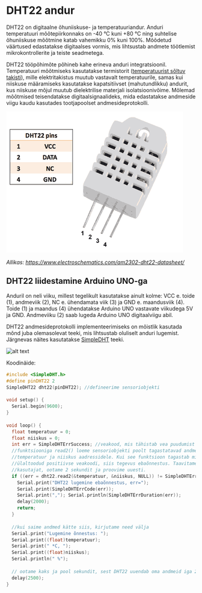 # DHT22 andur

DHT22 on digitaalne õhuniiskuse- ja temperatuuriandur. Anduri temperatuuri mõõtepiirkonnaks on -40 °C kuni +80 °C ning suhtelise õhuniiskuse mõõtmine katab vahemikku 0% kuni 100%. Mõõdetud väärtused edastatakse digitaalses vormis, mis lihtsustab andmete töötlemist mikrokontrollerite ja teiste seadmetega.

DHT22 tööpõhimõte põhineb kahe erineva anduri integratsioonil. Temperatuuri mõõtmiseks kasutatakse termistorit ([temperatuurist sõltuv takisti](https://github.com/nullyks/Arduino-baaselemendid/blob/main/materjalid/1_takistid.md)), mille elektritakistus muutub vastavalt temperatuurile, samas kui niiskuse määramiseks kasutatakse kapatsitiivset (mahutundlikku) andurit, kus niiskuse mõjul muutub dielektrilise materjali isolatsioonivõime. Mõlemad mõõtmised teisendatakse digitaalsignaalideks, mida edastatakse andmeside viigu kaudu kasutades tootjapoolset andmesideprotokolli.

![alt text](meedia/DHT22.png)

*Allikas: https://www.electroschematics.com/am2302-dht22-datasheet/*

## DHT22 liidestamine Arduino UNO-ga

Anduril on neli viiku, millest tegelikult kasutatakse ainult kolme: VCC e. toide (1), andmeviik (2), NC e. ühendamata viik (3) ja GND e. maandusviik (4). Toide (1) ja maandus (4) ühendatakse Arduino UNO vastavate viikudega 5V ja GND. Andmeviiku (2) saab lugeda Arduino UNO digitaalviigu abil.

DHT22 andmesideprotokolli implementeerimiseks on mõistlik kasutada mõnd juba olemasolevat teeki, mis lihtsustab oluliselt anduri lugemist. Järgnevas näites kasutatakse [SimpleDHT](https://github.com/winlinvip/SimpleDHT) teeki.

![alt text](meedia/DHT22näide.png)

Koodinäide:

~~~cpp
#include <SimpleDHT.h>
#define pinDHT22 2
SimpleDHT22 dht22(pinDHT22); //defineerime sensoriobjekti

void setup() {
  Serial.begin(9600);
}

void loop() {
  float temperatuur = 0;
  float niiskus = 0;
  int err = SimpleDHTErrSuccess; //veakood, mis tähistab vea puudumist
  //funktsiooniga read2() loeme sensoriobjekti poolt tagastatavad andmed muutujate
  //temperatuur ja niiskus aadressidele. Kui see funktsioon tagastab midagi muud peale 
  //ülaltoodud positiivse veakoodi, siis tegevus ebaõnnestus. Taavitame sellest
  //kasutajat, ootame 2 sekundit ja proovime uuesti.
  if ((err = dht22.read2(&temperatuur, &niiskus, NULL)) != SimpleDHTErrSuccess) {
    Serial.print("DHT22 lugemine ebaõnnestus, err="); 
    Serial.print(SimpleDHTErrCode(err));
    Serial.print(","); Serial.println(SimpleDHTErrDuration(err)); 
    delay(2000);
    return;
  }
  
  //kui saime andmed kätte siis, kirjutame need välja
  Serial.print("Lugemine õnnestus: ");
  Serial.print((float)temperatuur); 
  Serial.print(" *C, ");
  Serial.print((float)niiskus); 
  Serial.println(" %");
  
  // ootame kaks ja pool sekundit, sest DHT22 uuendab oma andmeid iga 2 sekundi tagant
  delay(2500);
}

~~~